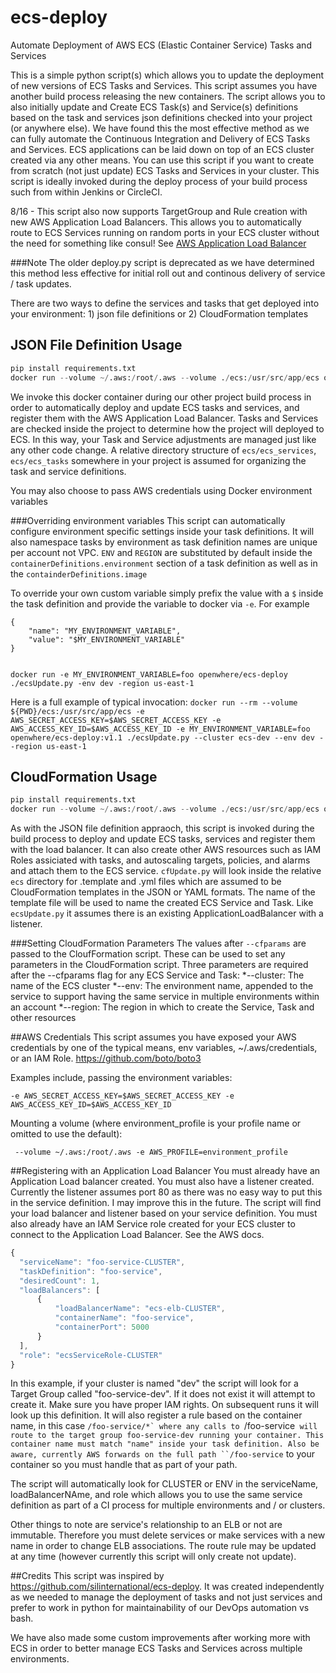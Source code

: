 # ecs-deploy
Automate Deployment of AWS ECS (Elastic Container Service) Tasks and Services


This is a simple python script(s) which allows you to update the deployment of new versions of ECS Tasks and Services. This script assumes you have another build process releasing the new containers. The script allows you to also initially update and Create ECS Task(s) and Service(s) definitions based on the task and services json definitions checked into your project (or anywhere else). We have found this the most effective method as we can fully automate the Continuous Integration and Delivery of ECS Tasks and Services. ECS applications can be laid down on top of an ECS cluster created via any other means. You can use this script if you want to create from scratch (not just update) ECS Tasks and Services in your cluster. This script is ideally invoked during the deploy process of your build process such from within Jenkins or CircleCI.

8/16 - This script also now supports TargetGroup and Rule creation with new AWS Application Load Balancers. This allows you to automatically route to ECS Services running on random ports in your ECS cluster without the need for something like consul! See [AWS Application Load Balancer](https://aws.amazon.com/elasticloadbalancing/applicationloadbalancer/)

###Note
The older deploy.py script is deprecated as we have determined this method less effective for initial roll out and continous delivery of service  / task updates.

There are two ways to define the services and tasks that get deployed into your environment: 1) json file definitions or 2) CloudFormation templates

## JSON File Definition Usage
```python
pip install requirements.txt
docker run --volume ~/.aws:/root/.aws --volume ./ecs:/usr/src/app/ecs openwhere/ecs-deploy:v1.3 ./ecsUpdate.py --help
```

We invoke this docker container during our other project build process in order to automatically deploy and update ECS tasks and services, and register them with the AWS Application Load Balancer. Tasks and Services are checked inside the project to determine how the project will deployed to ECS. In this way, your Task and Service adjustments are managed just like any other code change. A relative directory structure of `ecs/ecs_services`, `ecs/ecs_tasks` somewhere in your project is assumed for organizing the task and service definitions.

You may also choose to pass AWS credentials using Docker environment variables

###Overriding environment variables
This script can automatically configure environment specific settings inside your task definitions. It will also namespace tasks by environment as task definition names are unique per account not VPC. `ENV` and `REGION` are substituted by default inside the `containerDefinitions.environment` section of a task definition as well as in the `containderDefinitions.image`

To override your own custom variable simply prefix the value with a `$` inside the task definition and provide the variable to docker via `-e`. For example

```
{
    "name": "MY_ENVIRONMENT_VARIABLE",
    "value": "$MY_ENVIRONMENT_VARIABLE"
}


docker run -e MY_ENVIRONMENT_VARIABLE=foo openwhere/ecs-deploy ./ecsUpdate.py -env dev -region us-east-1
```

Here is a full example of typical invocation:
`docker run --rm --volume ${PWD}/ecs:/usr/src/app/ecs -e AWS_SECRET_ACCESS_KEY=$AWS_SECRET_ACCESS_KEY -e AWS_ACCESS_KEY_ID=$AWS_ACCESS_KEY_ID -e MY_ENVIRONMENT_VARIABLE=foo openwhere/ecs-deploy:v1.1 ./ecsUpdate.py --cluster ecs-dev --env dev --region us-east-1`


## CloudFormation Usage
```python
pip install requirements.txt
docker run --volume ~/.aws:/root/.aws --volume ./ecs:/usr/src/app/ecs openwhere/ecs-deploy:v1.3 ./cfUpdate.py --cfparams --cluster ecs-cluster-name --name service-name --env dev --region us-east-1
```

As with the JSON file definition appraoch, this script is invoked during the build process to deploy and update ECS tasks, services and register them with the load balancer.  It can also create other AWS resources such as IAM Roles assiciated with tasks, and autoscaling targets, policies, and alarms and attach them to the ECS service.  `cfUpdate.py` will look inside the relative `ecs` directory for .template and .yml files which are assumed to be CloudFormation templates in the JSON or YAML formats.  The name of the template file will be used to name the created ECS Service and Task.  Like `ecsUpdate.py` it assumes there is an existing ApplicationLoadBalancer with a listener.

###Setting CloudFormation Parameters
The values after `--cfparams` are passed to the CloufFormation script.  These can be used to set any parameters in the CloudFormation script.  Three parameters are required after the --cfparams flag for any ECS Service and Task:
*--cluster: The name of the ECS cluster
*--env: The environment name, appended to the service to support having the same service in multiple environments within an account
*--region: The region in which to create the Service, Task and other resources


##AWS Credentials
This script assumes you have exposed your AWS credentials by one of the typical means, env variables, ~/.aws/credentials, or an IAM Role.
https://github.com/boto/boto3

Examples include, passing the environment variables:

`-e AWS_SECRET_ACCESS_KEY=$AWS_SECRET_ACCESS_KEY -e AWS_ACCESS_KEY_ID=$AWS_ACCESS_KEY_ID `

Mounting a volume (where environment_profile is your profile name or omitted to use the default):

` --volume ~/.aws:/root/.aws -e AWS_PROFILE=environment_profile`

##Registering with an Application Load Balancer
You must already have an Application Load balancer created. You must also have a listener created. Currently the listener assumes port 80 as there was no
easy way to put this in the service definition. I may improve this in the future. The script will find your load balancer and listener based on your service definition.
You must also already have an IAM Service role created for your ECS cluster to connect to the Application Load Balancer. See the AWS docs.

```javascript
{
  "serviceName": "foo-service-CLUSTER",
  "taskDefinition": "foo-service",
  "desiredCount": 1,
  "loadBalancers": [
      {
          "loadBalancerName": "ecs-elb-CLUSTER",
          "containerName": "foo-service",
          "containerPort": 5000
      }
  ],
  "role": "ecsServiceRole-CLUSTER"
}
```

In this example, if your cluster is named "dev" the script will look for a Target Group called "foo-service-dev". If it does not exist it will attempt to create it.
Make sure you have proper IAM rights. On subsequent runs it will look up this definition. It will also register a rule based on the container name, in this case
``/foo-service/*` where any calls to ``/foo-service` will route to the target group foo-service-dev running your container. This container name must match "name" inside
your task definition. Also be aware, currently AWS forwards on the full path ``/foo-service` to your container so you must handle that as part of your path.

The script will automatically look for CLUSTER or ENV in the serviceName, loadBalancerNAme, and role which allows you to use the same service definition as
part of a CI process for multiple environments and / or clusters.

Other things to note are service's relationship to an ELB or not are immutable. Therefore you must delete services or make services with a new name in order to change
ELB associations. The route rule may be updated at any time (however currently this script will only create not update).

##Credits
This script was inspired by https://github.com/silinternational/ecs-deploy. It was created independently as we needed to manage the deployment of tasks and not just services and prefer to work in python for maintainability of our DevOps automation vs bash. 

We have also made some custom improvements after working more with ECS in order to better manage ECS Tasks and Services across multiple environments.
